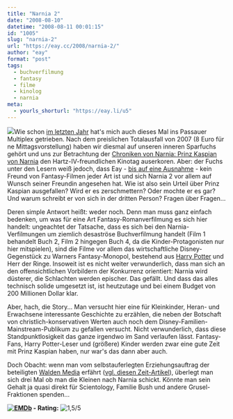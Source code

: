 ```yaml
---
title: "Narnia 2"
date: "2008-08-10"
datetime: "2008-08-11 00:01:15"
id: "1005"
slug: "narnia-2"
url: "https://eay.cc/2008/narnia-2/"
author: "eay"
format: "post"
tags:
  - buchverfilmung
  - fantasy
  - filme
  - kinolog
  - narnia
meta:
  - yourls_shorturl: "https://eay.li/u5"
---
```


![](/uploads/2008/narnia2.jpg)Wie schon [im letzten Jahr](//eay.cc/2007/optimus-prime-vs-megatron/) hat's mich auch dieses Mal ins Passauer Multiplex getrieben. Nach dem preislichen Totalausfall von 2007 (8 Euro für ne Mittagsvorstellung) haben wir diesmal auf unseren inneren Sparfuchs gehört und uns zur Betrachtung der [Chroniken von Narnia: Prinz Kaspian von Narnia](http://www.imdb.com/title/tt0499448/) den Hartz-IV-freundlichen Kinotag auserkoren. Aber: der Fuchs unter den Lesern weiß jedoch, dass Eay - [bis auf eine Ausnahme](//eay.cc/2007/ein-scheinender-stern/) - kein Freund von Fantasy-Filmen jeder Art ist und sich Narnia 2 vor allem auf Wunsch seiner Freundin angesehen hat. Wie ist also sein Urteil über Prinz Kaspian ausgefallen? Wird er es zerschmettern? Oder mochte er es gar? Und warum schreibt er von sich in der dritten Person? Fragen über Fragen...

Deren simple Antwort heißt: weder noch. Denn man muss ganz einfach bedenken, um was für eine Art Fantasy-Romanverfilmung es sich hier handelt: ungeachtet der Tatsache, dass es sich bei den Narnia-Verfilmungen um ziemlich desaströse Buchverfilmung handelt (Film 1 behandelt Buch 2, Film 2 hingegen Buch 4, da die Kinder-Protagonisten nur hier mitspielen), sind die Filme vor allem das wirtschaftliche Disney-Gegenstück zu Warners Fantasy-Monopol, bestehend aus [Harry Potter](//eay.cc/2007/harry-potter-und-der-gahner-des-eay/) und Herr der Ringe. Insoweit ist es nicht weiter verwunderlich, dass man sich an den offensichtlichen Vorbildern der Konkurrenz orientiert: Narnia wird düsterer, die Schlachten werden epischer. Das gefällt. Und dass das alles technisch solide umgesetzt ist, ist heutzutage und bei einem Budget von 200 Millionen Dollar klar.

Aber, hach, die Story... Man versucht hier eine für Kleinkinder, Heran- und Erwachsene interessante Geschichte zu erzählen, die neben der Botschaft von christlich-konservativen Werten auch noch dem Disney-Familien-Mainstream-Publikum zu gefallen versucht. Nicht verwunderlich, dass diese Standpunktlosigkeit das ganze irgendwo im Sand verlaufen lässt. Fantasy-Fans, Harry Potter-Leser und (größere) Kinder werden zwar eine gute Zeit mit Prinz Kaspian haben, nur war's das dann aber auch.

Doch Obacht: wenn man vom selbstauferlegten Erziehungsauftrag der beteiligten [Walden Media](http://de.wikipedia.org/wiki/Walden_Media) erfährt ([vgl. diesen Zeit-Artikel](http://www.zeit.de/2008/32/Narnia-Chroniken)), überlegt man sich drei Mal ob man die Kleinen nach Narnia schickt. Könnte man sein Gehalt ja quasi direkt für Scientology, Familie Bush und andere Grusel-Fraktionen spenden...

 **[![EMDb](/uploads/pages/emdb/emdb_mini.gif)](http://eay.cc/emdb/) - Rating:** ![1,5/5](/uploads/pages/emdb/s_1-5.gif)
